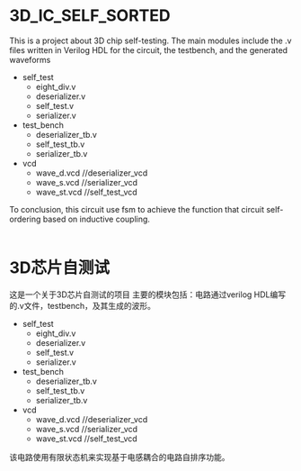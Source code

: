# 3D_IC_SELF_SORTED
This is a project about 3D chip self-testing. 
The main modules include the .v files written in Verilog HDL for the circuit, the testbench, and the generated waveforms
* self_test
  * eight_div.v
  * deserializer.v
  * self_test.v
  * serializer.v
* test_bench
  * deserializer_tb.v
  * self_test_tb.v
  * serializer_tb.v
* vcd
  * wave_d.vcd //deserializer_vcd
  * wave_s.vcd //serializer_vcd
  * wave_st.vcd //self_test_vcd

To conclusion, this circuit use fsm to achieve the function that circuit self-ordering based on inductive coupling.
</br></br>

# 3D芯片自测试
这是一个关于3D芯片自测试的项目
主要的模块包括：电路通过verilog HDL编写的.v文件，testbench，及其生成的波形。
* self_test
  * eight_div.v
  * deserializer.v
  * self_test.v
  * serializer.v
* test_bench
  * deserializer_tb.v
  * self_test_tb.v
  * serializer_tb.v
* vcd
  * wave_d.vcd //deserializer_vcd
  * wave_s.vcd //serializer_vcd
  * wave_st.vcd //self_test_vcd

该电路使用有限状态机来实现基于电感耦合的电路自排序功能。